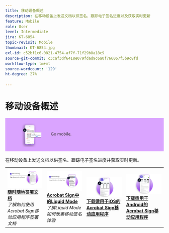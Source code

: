 ```yaml
---
title: 移动设备概述
description: 在移动设备上发送文档以供签名、跟踪电子签名进度以及获取实时更新
feature: Mobile
role: User
level: Intermediate
jira: KT-6854
topic-revisit: Mobile
thumbnail: KT-6854.jpg
exl-id: c52bf1c6-0821-4754-af7f-71f29b8a18c9
source-git-commit: c3caf3df6418e079fdad9c6a0f766067f5b9c8fd
workflow-type: tm+mt
source-wordcount: '129'
ht-degree: 27%

---
```


# 移动设备概述

![Sign移动设备图像](../assets/Hero-Mobile.png)

在移动设备上发送文档以供签名、跟踪电子签名进度并获取实时更新。

<table style="table-layout:fixed">
<tr>
  <td>
    <a href="sign-mobile.md">
      <img alt="随时随地签署文档" src="assets/signmobile.png" />
    </a>
    <div>
    <a href="sign-mobile.md"><strong>随时随地签署文档</strong></a>
    </div>
    <em>了解如何使用Acrobat Sign移动应用程序签署文档</em>
    <br>
  </td>
  <td>
    <a href="liquidmode.md">
      <img alt="Acrobat Sign中的Liquid Mode" src="assets/liquidmode.png" />
    </a>
    <div>
    <a href="liquidmode.md"><strong>Acrobat Sign中的Liquid Mode</strong></a>
    </div>
    <em>了解Liquid Mode如何改善移动签名体验</em>
    <br>
  </td>
  <td>
    <a href="https://apps.apple.com/cn/app/adobe-sign/id481082197" target="_blank">
      <img alt="iOS 版本下载" src="assets/Mobile_iOS.png" />
    </a>
    <div>
    <a href="https://apps.apple.com/cn/app/adobe-sign/id481082197" target="_blank"><strong>下载适用于iOS的Acrobat Sign移动应用程序</strong></a>
    <br>
  </td>
  <td>
    <a href="https://play.google.com/store/apps/details?id=com.adobe.echosign&amp;hl=en" target="_blank">
      <img alt="Android 版本下载" src="assets/Mobile_Android.png" />
    </a>
    <div>
    <a href="https://play.google.com/store/apps/details?id=com.adobe.echosign&amp;hl=en" target="_blank"><strong>下载适用于Android的Acrobat Sign移动应用程序</strong></a>
    <br>
  </td>
</tr>
</table>
